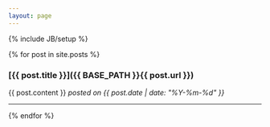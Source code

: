 ```yaml
---
layout: page
---
```

{% include JB/setup %}

{% for post in site.posts %}
### [{{ post.title }}]({{ BASE_PATH }}{{ post.url }})
{{ post.content }}
<i>posted on {{ post.date | date: "%Y-%m-%d" }}</i>
<hr>
{% endfor %}
